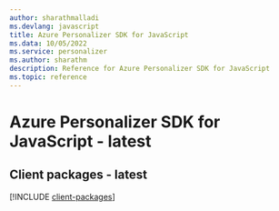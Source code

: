 ```yaml
---
author: sharathmalladi
ms.devlang: javascript
title: Azure Personalizer SDK for JavaScript
ms.data: 10/05/2022
ms.service: personalizer
ms.author: sharathm
description: Reference for Azure Personalizer SDK for JavaScript
ms.topic: reference
---
```

# Azure Personalizer SDK for JavaScript - latest

## Client packages - latest
[!INCLUDE [client-packages](personalizer-client-index.md)]